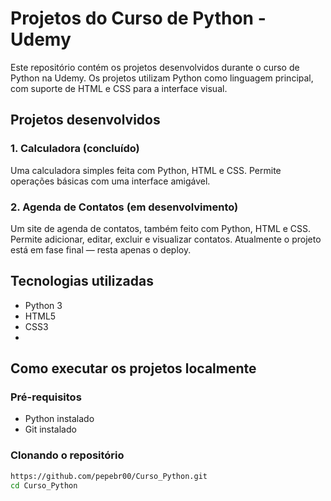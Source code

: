 # Projetos do Curso de Python - Udemy

Este repositório contém os projetos desenvolvidos durante o curso de Python na Udemy. Os projetos utilizam Python como linguagem principal, com suporte de HTML e CSS para a interface visual.

## Projetos desenvolvidos

### 1. Calculadora (concluído)
Uma calculadora simples feita com Python, HTML e CSS. Permite operações básicas com uma interface amigável.

### 2. Agenda de Contatos (em desenvolvimento)
Um site de agenda de contatos, também feito com Python, HTML e CSS. Permite adicionar, editar, excluir e visualizar contatos. Atualmente o projeto está em fase final — resta apenas o deploy.

## Tecnologias utilizadas

- Python 3
- HTML5
- CSS3
- 
## Como executar os projetos localmente

### Pré-requisitos

- Python instalado
- Git instalado

### Clonando o repositório

```bash
https://github.com/pepebr00/Curso_Python.git
cd Curso_Python
